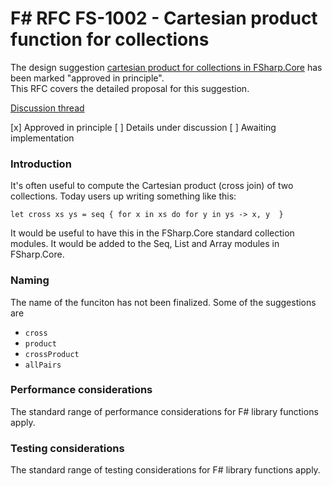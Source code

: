 
# F# RFC FS-1002 - Cartesian product function for collections

The design suggestion [cartesian product for collections in FSharp.Core](http://fslang.uservoice.com/forums/245727-f-language/suggestions/7184398-cartesian-product-function-for-collections) has been marked "approved in principle".  
This RFC covers the detailed proposal for this suggestion.

[Discussion thread](https://github.com/fsharp/FSharpLangDesign/issues/47)

[x] Approved in principle
[ ] Details under discussion
[ ] Awaiting implementation

### Introduction

It's often useful to compute the Cartesian product (cross join) of two collections. Today users up writing something like this:

    let cross xs ys = seq { for x in xs do for y in ys -> x, y  }

It would be useful to have this in the FSharp.Core standard collection modules.  It would be added to 
the Seq, List and Array modules in FSharp.Core.

### Naming 

The name of the funciton has not been finalized.  Some of the suggestions are

* ``cross``
* ``product``
* ``crossProduct``
* ``allPairs``

### Performance considerations

The standard range of performance considerations for F# library functions apply.

### Testing considerations

The standard range of testing  considerations for F# library functions apply.


